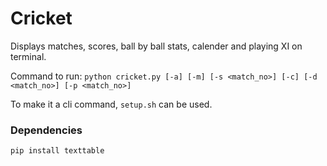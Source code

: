 # Cricket
Displays matches, scores, ball by ball stats, calender and playing XI on terminal.

Command to run:
```python cricket.py [-a] [-m] [-s <match_no>] [-c] [-d <match_no>] [-p <match_no>]```

To make it a cli command, `setup.sh` can be used.

### Dependencies
`pip install texttable`
